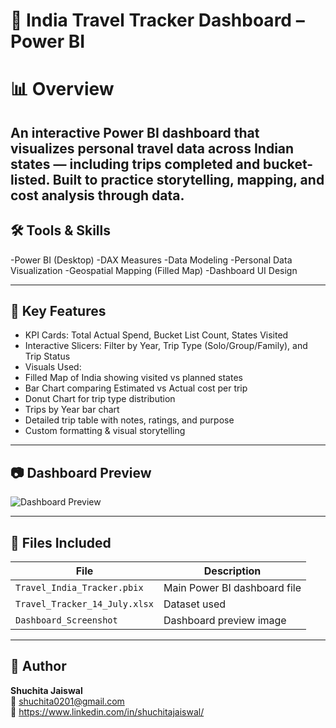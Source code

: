 # 🧳 India Travel Tracker Dashboard – Power BI

# 📊 Overview
An interactive Power BI dashboard that visualizes personal travel data across Indian states — including trips completed and bucket-listed. Built to practice storytelling, mapping, and cost analysis through data.
---

## 🛠 Tools & Skills
-Power BI (Desktop)
-DAX Measures
-Data Modeling
-Personal Data Visualization
-Geospatial Mapping (Filled Map)
-Dashboard UI Design

---

## 🚀 Key Features
- KPI Cards: Total Actual Spend, Bucket List Count, States Visited
- Interactive Slicers: Filter by Year, Trip Type (Solo/Group/Family), and Trip Status
- Visuals Used:
- Filled Map of India showing visited vs planned states
- Bar Chart comparing Estimated vs Actual cost per trip
- Donut Chart for trip type distribution
- Trips by Year bar chart
- Detailed trip table with notes, ratings, and purpose
- Custom formatting & visual storytelling

---

## 📷 Dashboard Preview
![Dashboard Preview](dashboard-preview.png)

---

## 📁 Files Included
| File | Description |
|------|-------------|
| `Travel_India_Tracker.pbix` | Main Power BI dashboard file |
| `Travel_Tracker_14_July.xlsx` | Dataset used |
| `Dashboard_Screenshot` | Dashboard preview image |

---

## 📝 Author
**Shuchita Jaiswal**  
📧 shuchita0201@gmail.com  
🔗 https://www.linkedin.com/in/shuchitajaiswal/
